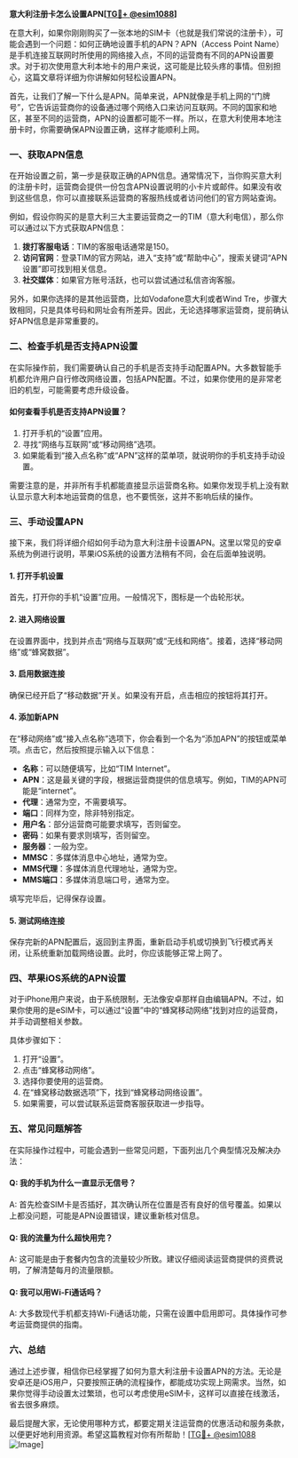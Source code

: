 **意大利注册卡怎么设置APN[[TG💪+ @esim1088](https://t.me/s/esim1088)]**

在意大利，如果你刚刚购买了一张本地的SIM卡（也就是我们常说的注册卡），可能会遇到一个问题：如何正确地设置手机的APN？APN（Access Point Name）是手机连接互联网时所使用的网络接入点，不同的运营商有不同的APN设置要求。对于初次使用意大利本地卡的用户来说，这可能是比较头疼的事情。但别担心，这篇文章将详细为你讲解如何轻松设置APN。

首先，让我们了解一下什么是APN。简单来说，APN就像是手机上网的“门牌号”，它告诉运营商你的设备通过哪个网络入口来访问互联网。不同的国家和地区，甚至不同的运营商，APN的设置都可能不一样。所以，在意大利使用本地注册卡时，你需要确保APN设置正确，这样才能顺利上网。

### 一、获取APN信息

在开始设置之前，第一步是获取正确的APN信息。通常情况下，当你购买意大利的注册卡时，运营商会提供一份包含APN设置说明的小卡片或邮件。如果没有收到这些信息，你可以直接联系运营商的客服热线或者访问他们的官方网站查询。

例如，假设你购买的是意大利三大主要运营商之一的TIM（意大利电信），那么你可以通过以下方式获取APN信息：

1. **拨打客服电话**：TIM的客服电话通常是150。
2. **访问官网**：登录TIM的官方网站，进入“支持”或“帮助中心”，搜索关键词“APN设置”即可找到相关信息。
3. **社交媒体**：如果官方账号活跃，也可以尝试通过私信咨询客服。

另外，如果你选择的是其他运营商，比如Vodafone意大利或者Wind Tre，步骤大致相同，只是具体号码和网址会有所差异。因此，无论选择哪家运营商，提前确认好APN信息是非常重要的。

### 二、检查手机是否支持APN设置

在实际操作前，我们需要确认自己的手机是否支持手动配置APN。大多数智能手机都允许用户自行修改网络设置，包括APN配置。不过，如果你使用的是非常老旧的机型，可能需要考虑升级设备。

#### 如何查看手机是否支持APN设置？

1. 打开手机的“设置”应用。
2. 寻找“网络与互联网”或“移动网络”选项。
3. 如果能看到“接入点名称”或“APN”这样的菜单项，就说明你的手机支持手动设置。

需要注意的是，并非所有手机都能直接显示运营商名称。如果你发现手机上没有默认显示意大利本地运营商的信息，也不要慌张，这并不影响后续的操作。

### 三、手动设置APN

接下来，我们将详细介绍如何手动为意大利注册卡设置APN。这里以常见的安卓系统为例进行说明，苹果iOS系统的设置方法稍有不同，会在后面单独说明。

#### 1. 打开手机设置

首先，打开你的手机“设置”应用。一般情况下，图标是一个齿轮形状。

#### 2. 进入网络设置

在设置界面中，找到并点击“网络与互联网”或“无线和网络”。接着，选择“移动网络”或“蜂窝数据”。

#### 3. 启用数据连接

确保已经开启了“移动数据”开关。如果没有开启，点击相应的按钮将其打开。

#### 4. 添加新APN

在“移动网络”或“接入点名称”选项下，你会看到一个名为“添加APN”的按钮或菜单项。点击它，然后按照提示输入以下信息：

- **名称**：可以随便填写，比如“TIM Internet”。
- **APN**：这是最关键的字段，根据运营商提供的信息填写。例如，TIM的APN可能是“internet”。
- **代理**：通常为空，不需要填写。
- **端口**：同样为空，除非特别指定。
- **用户名**：部分运营商可能要求填写，否则留空。
- **密码**：如果有要求则填写，否则留空。
- **服务器**：一般为空。
- **MMSC**：多媒体消息中心地址，通常为空。
- **MMS代理**：多媒体消息代理地址，通常为空。
- **MMS端口**：多媒体消息端口号，通常为空。

填写完毕后，记得保存设置。

#### 5. 测试网络连接

保存完新的APN配置后，返回到主界面，重新启动手机或切换到飞行模式再关闭，让系统重新加载网络设置。此时，你应该能够正常上网了。

### 四、苹果iOS系统的APN设置

对于iPhone用户来说，由于系统限制，无法像安卓那样自由编辑APN。不过，如果你使用的是eSIM卡，可以通过“设置”中的“蜂窝移动网络”找到对应的运营商，并手动调整相关参数。

具体步骤如下：

1. 打开“设置”。
2. 点击“蜂窝移动网络”。
3. 选择你要使用的运营商。
4. 在“蜂窝移动数据选项”下，找到“蜂窝移动网络设置”。
5. 如果需要，可以尝试联系运营商客服获取进一步指导。

### 五、常见问题解答

在实际操作过程中，可能会遇到一些常见问题，下面列出几个典型情况及解决办法：

#### Q: 我的手机为什么一直显示无信号？
A: 首先检查SIM卡是否插好，其次确认所在位置是否有良好的信号覆盖。如果以上都没问题，可能是APN设置错误，建议重新核对信息。

#### Q: 我的流量为什么超快用完？
A: 这可能是由于套餐内包含的流量较少所致。建议仔细阅读运营商提供的资费说明，了解清楚每月的流量限额。

#### Q: 我可以用Wi-Fi通话吗？
A: 大多数现代手机都支持Wi-Fi通话功能，只需在设置中启用即可。具体操作可参考运营商提供的指南。

### 六、总结

通过上述步骤，相信你已经掌握了如何为意大利注册卡设置APN的方法。无论是安卓还是iOS用户，只要按照正确的流程操作，都能成功实现上网需求。当然，如果你觉得手动设置太过繁琐，也可以考虑使用eSIM卡，这样可以直接在线激活，省去很多麻烦。

最后提醒大家，无论使用哪种方式，都要定期关注运营商的优惠活动和服务条款，以便更好地利用资源。希望这篇教程对你有所帮助！[[TG💪+ @esim1088](https://t.me/s/esim1088) ![Image](https://i.postimg.cc/4NQfJmqS/Snipaste-2025-05-13-00-14-12.png)]